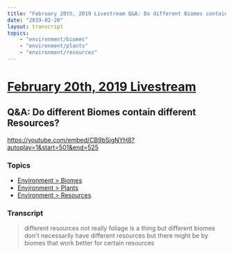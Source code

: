 ```yaml
---
title: "February 20th, 2019 Livestream Q&A: Do different Biomes contain different Resources?"
date: "2019-02-20"
layout: transcript
topics:
    - "environment/biomes"
    - "environment/plants"
    - "environment/resources"
---
```

# [February 20th, 2019 Livestream](../2019-02-20.md)
## Q&A: Do different Biomes contain different Resources?
https://youtube.com/embed/CB9bSigNYH8?autoplay=1&start=501&end=525

### Topics
* [Environment > Biomes](../topics/environment/biomes.md)
* [Environment > Plants](../topics/environment/plants.md)
* [Environment > Resources](../topics/environment/resources.md)

### Transcript

> different resources not really foliage is a thing but different biomes don't necessarily have different resources but there might be by biomes that work better for certain resources
